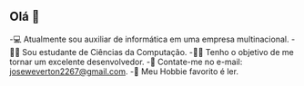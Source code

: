 ## Olá 👋

-💻 Atualmente sou auxiliar de informática em uma empresa multinacional.
-👨‍🎓 Sou estudante de Ciências da Computação.
-🧑‍💻 Tenho o objetivo de me tornar um excelente desenvolvedor.
-📧 Contate-me no e-mail: joseweverton2267@gmail.com.
-📖 Meu Hobbie favorito é ler.
